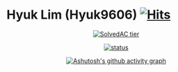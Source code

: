 #  Hyuk Lim (Hyuk9606)  [![Hits](https://hits.seeyoufarm.com/api/count/incr/badge.svg?url=https%3A%2F%2Fgithub.com%2FHyuk9606)](https://github.com/Hyuk9606)


<div align="center">

  [![SolvedAC tier](http://mazassumnida.wtf/api/v2/generate_badge?boj=skdltm117)](https://solved.ac/skdltm117)
  
</div>
<div align="center">
  
  
  [![status](https://github-readme-streak-stats.herokuapp.com/?user=Hyuk9606)](#)

</div>
<div align="center">

  [![Ashutosh's github activity graph](https://activity-graph.herokuapp.com/graph?username=Hyuk9606&bg_color=18141a&color=fd9bc5&line=0affe2&point=fd9bc5&area=true&hide_border=true)](https://github.com/ashutosh00710/github-readme-activity-graph)
  
</div>
